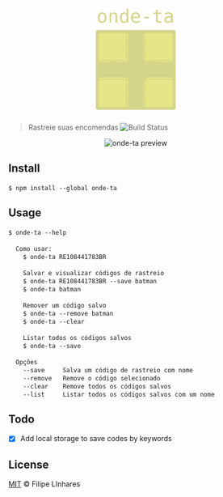 <h1 align="center">
  <img src="images/logo.png" height="200" alt="onde-ta" />
</h1>

> Rastreie suas encomendas
![Build Status](https://travis-ci.org/filipelinhares/onde-ta.svg?branch=master)

<p align="center">
  <img src="images/preview.gif"  alt="onde-ta preview" />
</p>

## Install
```
$ npm install --global onde-ta
```

## Usage
```
$ onde-ta --help

  Como usar:
    $ onde-ta RE108441783BR

    Salvar e visualizar códigos de rastreio
    $ onde-ta RE108441783BR --save batman
    $ onde-ta batman

    Remover um código salvo
    $ onde-ta --remove batman
    $ onde-ta --clear

    Listar todos os códigos salvos
    $ onde-ta --save

  Opções
    --save     Salva um código de rastreio com nome
    --remove   Remove o código selecionado
    --clear    Remove todos os códigos salvos
    --list     Listar todos os códigos salvos com um nome
```

## Todo
- [x] Add local storage to save codes by keywords

## License
[MIT](LICENSE.md) © Filipe LInhares
